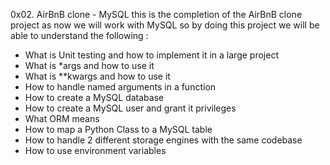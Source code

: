 0x02. AirBnB clone - MySQL
this is the completion of the AirBnB clone project as now we will work with MySQL
so by doing this project we will be able to understand the following :
- What is Unit testing and how to implement it in a large project
- What is *args and how to use it
- What is **kwargs and how to use it
- How to handle named arguments in a function
- How to create a MySQL database
- How to create a MySQL user and grant it privileges
- What ORM means
- How to map a Python Class to a MySQL table
- How to handle 2 different storage engines with the same codebase
- How to use environment variables
